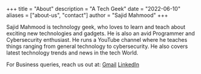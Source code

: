+++
title = "About"
description = "A Tech Geek"
date = "2022-06-10"
aliases = ["about-us", "contact"]
author = "Sajid Mahmood"
+++

Sajid Mahmood is technology geek, who loves to learn and teach about exciting new technologies and gadgets. He is also an avid Programmer and Cybersecurity enthusiast. He runs a YouTube channel where he teaches things ranging from general technology to cybersecurity. He also covers latest technology trends and news in the tech World.

For Business queries, reach us out at:
[Gmail](sajidmahmood.dev@gmail.com) 
[LinkedIn](https://www.linkedin.com/in/smdotdev)
